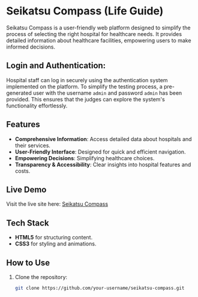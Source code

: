 # Seikatsu Compass (Life Guide)

Seikatsu Compass is a user-friendly web platform designed to simplify the process of selecting the right hospital for healthcare needs. It provides detailed information about healthcare facilities, empowering users to make informed decisions.

## Login and Authentication:
Hospital staff can log in securely using the authentication system implemented on the platform. To simplify the testing process, a pre-generated user with the username `admin` and password `admin` has been provided. This ensures that the judges can explore the system's functionality effortlessly.


## Features

- **Comprehensive Information**: Access detailed data about hospitals and their services.
- **User-Friendly Interface**: Designed for quick and efficient navigation.
- **Empowering Decisions**: Simplifying healthcare choices.
- **Transparency & Accessibility**: Clear insights into hospital features and costs.

## Live Demo

Visit the live site here: [Seikatsu Compass](https://seikatsu-compass.netlify.app)

## Tech Stack

- **HTML5** for structuring content.
- **CSS3** for styling and animations.

## How to Use

1. Clone the repository:
   ```bash
   git clone https://github.com/your-username/seikatsu-compass.git
